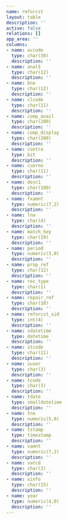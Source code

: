 ```yaml
---
name: rmforcst
layout: table
description: ''
active: false
relations: []
app_area: ''
columns:
- name: accode
  type: char(30)
  description: ''
- name: anal5
  type: char(12)
  description: ''
- name: bno
  type: char(12)
  description: ''
- name: clcode
  type: char(11)
  description: ''
- name: comp_avail
  type: char(200)
  description: ''
- name: comp_display
  type: char(200)
  description: ''
- name: contra
  type: bit
  description: ''
- name: cuorno
  type: char(11)
  description: ''
- name: desc1
  type: char(100)
  description: ''
- name: fxamnt
  type: numeric(7,2)
  description: ''
- name: lno
  type: char(4)
  description: ''
- name: match_key
  type: char(19)
  description: ''
- name: period
  type: numeric(3,0)
  description: ''
- name: prop_ref
  type: char(12)
  description: ''
- name: rec_type
  type: char(1)
  description: ''
- name: repair_ref
  type: char(10)
  description: ''
- name: rmforcst_sid
  type: int(4)
  description: ''
- name: sdatetime
  type: datetime
  description: ''
- name: stcode
  type: char(11)
  description: ''
- name: suser
  type: char(3)
  description: ''
- name: tcode
  type: char(3)
  description: ''
- name: tdate
  type: smalldatetime
  description: ''
- name: tno
  type: numeric(5,0)
  description: ''
- name: tstamp
  type: timestamp
  description: ''
- name: vamnt
  type: numeric(7,2)
  description: ''
- name: vatcd
  type: char(3)
  description: ''
- name: xinfo
  type: char(15)
  description: ''
- name: year
  type: numeric(4,0)
  description: ''
---
```


